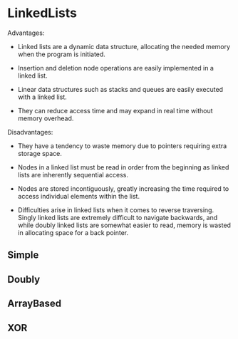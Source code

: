 # LinkedLists

Advantages:

* Linked lists are a dynamic data structure, allocating the needed memory when the program is initiated.

* Insertion and deletion node operations are easily implemented in a linked list.

* Linear data structures such as stacks and queues are easily executed with a linked list.

* They can reduce access time and may expand in real time without memory overhead.


Disadvantages:

* They have a tendency to waste memory due to pointers requiring extra storage space.

* Nodes in a linked list must be read in order from the beginning as linked lists are inherently sequential access.

* Nodes are stored incontiguously, greatly increasing the time required to access individual elements within the list.

* Difficulties arise in linked lists when it comes to reverse traversing. Singly linked lists are extremely difficult to navigate backwards, and while doubly linked lists are somewhat easier to read, memory is wasted in allocating space for a back pointer.

## Simple

## Doubly

## ArrayBased

## XOR
